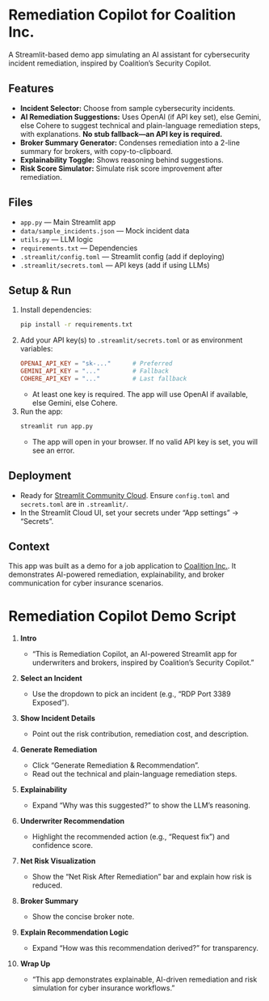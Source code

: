 # Remediation Copilot for Coalition Inc.

A Streamlit-based demo app simulating an AI assistant for cybersecurity incident remediation, inspired by Coalition’s Security Copilot.

## Features
- **Incident Selector:** Choose from sample cybersecurity incidents.
- **AI Remediation Suggestions:** Uses OpenAI (if API key set), else Gemini, else Cohere to suggest technical and plain-language remediation steps, with explanations. **No stub fallback—an API key is required.**
- **Broker Summary Generator:** Condenses remediation into a 2-line summary for brokers, with copy-to-clipboard.
- **Explainability Toggle:** Shows reasoning behind suggestions.
- **Risk Score Simulator:** Simulate risk score improvement after remediation.

## Files
- `app.py` — Main Streamlit app
- `data/sample_incidents.json` — Mock incident data
- `utils.py` — LLM logic
- `requirements.txt` — Dependencies
- `.streamlit/config.toml` — Streamlit config (add if deploying)
- `.streamlit/secrets.toml` — API keys (add if using LLMs)

## Setup & Run
1. Install dependencies:
   ```sh
   pip install -r requirements.txt
   ```
2. Add your API key(s) to `.streamlit/secrets.toml` or as environment variables:
   ```toml
   OPENAI_API_KEY = "sk-..."      # Preferred
   GEMINI_API_KEY = "..."         # Fallback
   COHERE_API_KEY = "..."         # Last fallback
   ```
   - At least one key is required. The app will use OpenAI if available, else Gemini, else Cohere.
3. Run the app:
   ```sh
   streamlit run app.py
   ```
   - The app will open in your browser. If no valid API key is set, you will see an error.

## Deployment
- Ready for [Streamlit Community Cloud](https://streamlit.io/cloud). Ensure `config.toml` and `secrets.toml` are in `.streamlit/`.
- In the Streamlit Cloud UI, set your secrets under “App settings” → “Secrets”.

## Context
This app was built as a demo for a job application to [Coalition Inc.](https://www.coalitioninc.com). It demonstrates AI-powered remediation, explainability, and broker communication for cyber insurance scenarios.


# Remediation Copilot Demo Script

1. **Intro**
   - “This is Remediation Copilot, an AI-powered Streamlit app for underwriters and brokers, inspired by Coalition’s Security Copilot.”

2. **Select an Incident**
   - Use the dropdown to pick an incident (e.g., “RDP Port 3389 Exposed”).

3. **Show Incident Details**
   - Point out the risk contribution, remediation cost, and description.

4. **Generate Remediation**
   - Click “Generate Remediation & Recommendation”.
   - Read out the technical and plain-language remediation steps.

5. **Explainability**
   - Expand “Why was this suggested?” to show the LLM’s reasoning.

6. **Underwriter Recommendation**
   - Highlight the recommended action (e.g., “Request fix”) and confidence score.

7. **Net Risk Visualization**
   - Show the “Net Risk After Remediation” bar and explain how risk is reduced.

8. **Broker Summary**
   - Show the concise broker note.

9. **Explain Recommendation Logic**
   - Expand “How was this recommendation derived?” for transparency.

10. **Wrap Up**
    - “This app demonstrates explainable, AI-driven remediation and risk simulation for cyber insurance workflows.”
